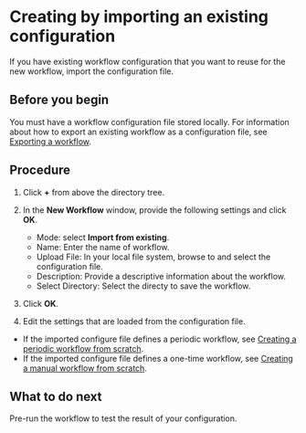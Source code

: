 # Creating by importing an existing configuration

If you have existing workflow configuration that you want to reuse for the new workflow, import the configuration file.

## Before you begin

You must have a workflow configuration file stored locally. For information about how to export an existing workflow as a configuration file, see [Exporting a workflow](operating_workflow#exporting-a-workflow).

## Procedure

1. Click **+** from above the directory tree.
2. In the **New Workflow** window, provide the following settings and click **OK**.
   - Mode: select **Import from existing**.   
   - Name: Enter the name of workflow.
   - Upload File: In your local file system, browse to and select the configuration file.
   - Description: Provide a descriptive information about the workflow.
   - Select Directory: Select the directy to save the workflow.

3. Click **OK**.
4. Edit the settings that are loaded from the configuration file.
  - If the imported configure file defines a periodic workflow, see [Creating a periodic workflow from scratch](creating_workflow_periodic).
  - If the imported configure file defines a one-time workflow, see [Creating a manual workflow from scratch](creating_workflow_onetime).

## What to do next

Pre-run the workflow to test the result of your configuration.
